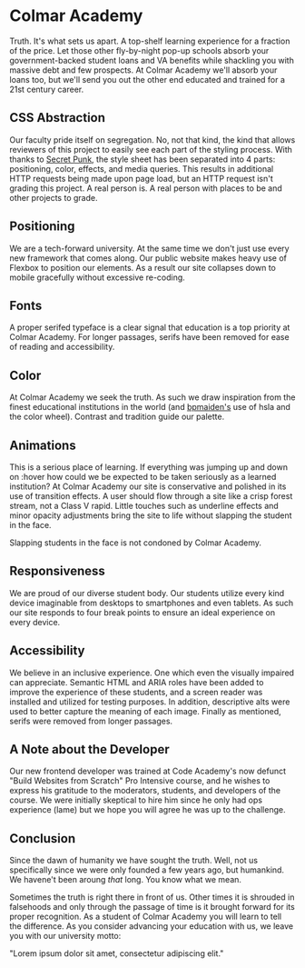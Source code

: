# Colmar Academy

Truth.  It's what sets us apart.  A top-shelf learning experience for a fraction of the price.  Let those other fly-by-night pop-up schools absorb your government-backed student loans and VA benefits while shackling you with massive debt and few prospects.  At Colmar Academy we'll absorb your loans too, but we'll send you out the other end educated and trained for a 21st century career.

## CSS Abstraction

Our faculty pride itself on segregation.  No, not that kind, the kind that allows reviewers of this project to easily see each part of the styling process.  With thanks to [Secret Punk](https://secretpunk.github.io/colmar_academy/), the style sheet has been separated into 4 parts: positioning, color, effects, and media queries.  This results in additional HTTP requests being made upon page load, but an HTTP request isn't grading this project.  A real person is.  A real person with places to be and other projects to grade.

## Positioning

We are a tech-forward university.  At the same time we don't just use every new framework that comes along.  Our public website makes heavy use of Flexbox to position our elements.  As a result our site collapses down to mobile gracefully without excessive re-coding.

## Fonts

A proper serifed typeface is a clear signal that education is a top priority at Colmar Academy.  For longer passages, serifs have been removed for ease of reading and accessibility.

## Color

At Colmar Academy we seek the truth.  As such we draw inspiration from the finest educational institutions in the world (and [bpmaiden's](https://bpmaiden.github.io/colmar/) use of hsla and the color wheel).  Contrast and tradition guide our palette.

## Animations

This is a serious place of learning.  If everything was jumping up and down on :hover how could we be expected to be taken seriously as a learned institution?  At Colmar Academy our site is conservative and polished in its use of transition effects.  A user should flow through a site like a crisp forest stream, not a Class V rapid.   Little touches such as underline effects and minor opacity adjustments bring the site to life without slapping the student in the face.

Slapping students in the face is not condoned by Colmar Academy.

## Responsiveness

We are proud of our diverse student body.  Our students utilize every kind device imaginable from desktops to smartphones and even tablets.  As such our site responds to four break points to ensure an ideal experience on every device.

## Accessibility

We believe in an inclusive experience.  One which even the visually impaired can appreciate.  Semantic HTML and ARIA roles have been added to improve the experience of these students, and a screen reader was installed and utilized for testing purposes.  In addition, descriptive alts were used to better capture the meaning of each image.  Finally as mentioned, serifs were removed from longer passages.

## A Note about the Developer

Our new frontend developer was trained at Code Academy's now defunct "Build Websites from Scratch" Pro Intensive course, and he wishes to express his gratitude to the moderators, students, and developers of the course.  We were initially skeptical to hire him since he only had ops experience (lame) but we hope you will agree he was up to the challenge.

## Conclusion

Since the dawn of humanity we have sought the truth.  Well, not us specifically since we were only founded a few years ago, but humankind.  We havene't been aroung *that* long.  You know what we mean.

Sometimes the truth is right there in front of us.  Other times it is shrouded in falsehoods and only through the passage of time is it brought forward for its proper recognition.  As a student of Colmar Academy you will learn to tell the difference.  As you consider advancing your education with us, we leave you with our university motto:

"Lorem ipsum dolor sit amet, consectetur adipiscing elit."